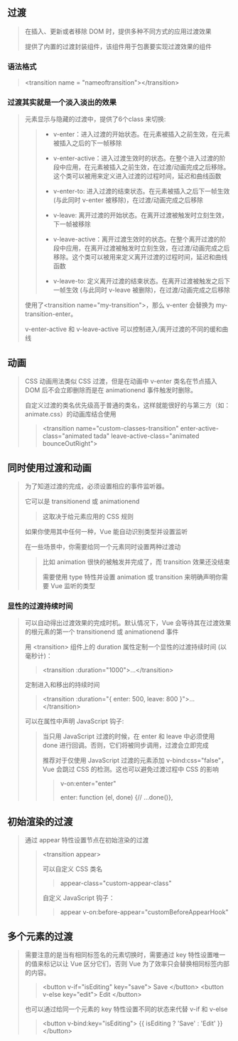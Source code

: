 ## 过渡

> 在插入、更新或者移除 DOM 时，提供多种不同方式的应用过渡效果
> 
> 提供了内置的过渡封装组件，该组件用于包裹要实现过渡效果的组件

### 语法格式

> &lt;transition name = "nameoftransition"&gt;&lt;/transition&gt;

### 过渡其实就是一个淡入淡出的效果

> 元素显示与隐藏的过渡中，提供了6个class 来切换:
> 
> > *   v-enter：进入过渡的开始状态。在元素被插入之前生效，在元素被插入之后的下一帧移除
> > 
> > *   v-enter-active：进入过渡生效时的状态。在整个进入过渡的阶段中应用，在元素被插入之前生效，在过渡/动画完成之后移除。这个类可以被用来定义进入过渡的过程时间，延迟和曲线函数
> > 
> > *   v-enter-to: 进入过渡的结束状态。在元素被插入之后下一帧生效 (与此同时 v-enter 被移除)，在过渡/动画完成之后移除
> > 
> > *   v-leave: 离开过渡的开始状态。在离开过渡被触发时立刻生效，下一帧被移除
> > 
> > *   v-leave-active：离开过渡生效时的状态。在整个离开过渡的阶段中应用，在离开过渡被触发时立刻生效，在过渡/动画完成之后移除。这个类可以被用来定义离开过渡的过程时间，延迟和曲线函数
> > 
> > *   v-leave-to: 定义离开过渡的结束状态。在离开过渡被触发之后下一帧生效 (与此同时 v-leave 被删除)，在过渡/动画完成之后移除
> 
> 使用了&lt;transition name="my-transition"&gt;，那么 v-enter 会替换为 my-transition-enter。
> 
> v-enter-active 和 v-leave-active 可以控制进入/离开过渡的不同的缓和曲线

## 动画

> CSS 动画用法类似 CSS 过渡，但是在动画中 v-enter 类名在节点插入 DOM 后不会立即删除而是在 animationend 事件触发时删除。
> 
> 自定义过渡的类名优先级高于普通的类名，这样就能很好的与第三方（如：animate.css）的动画库结合使用
> 
> > &lt;transition
> >     name="custom-classes-transition"
> >     enter-active-class="animated tada"
> >     leave-active-class="animated bounceOutRight"&gt;

## 同时使用过渡和动画

> 为了知道过渡的完成，必须设置相应的事件监听器。
> 
> 它可以是 transitionend 或 animationend
> 
> > 这取决于给元素应用的 CSS 规则
> 
> 如果你使用其中任何一种，Vue 能自动识别类型并设置监听
> 
> 在一些场景中，你需要给同一个元素同时设置两种过渡动
> 
> > 比如 animation 很快的被触发并完成了，而 transition 效果还没结束
> > 
> > 需要使用 type 特性并设置 animation 或 transition 来明确声明你需要 Vue 监听的类型

### 显性的过渡持续时间

> 可以自动得出过渡效果的完成时机。默认情况下，Vue 会等待其在过渡效果的根元素的第一个 transitionend 或 animationend 事件
> 
> 用 &lt;transition&gt; 组件上的 duration 属性定制一个显性的过渡持续时间 (以毫秒计)：
> 
> > &lt;transition :duration="1000"&gt;...&lt;/transition&gt;
> 
> 定制进入和移出的持续时间
> 
> > &lt;transition :duration="{ enter: 500, leave: 800 }"&gt;...&lt;/transition&gt;
> 
> 可以在属性中声明 JavaScript 钩子:
> 
> > 当只用 JavaScript 过渡的时候，在 enter 和 leave 中必须使用 done 进行回调。否则，它们将被同步调用，过渡会立即完成
> > 
> > 推荐对于仅使用 JavaScript 过渡的元素添加 v-bind:css="false"，Vue 会跳过 CSS 的检测。这也可以避免过渡过程中 CSS 的影响
> > 
> > > v-on:enter="enter"
> > > 
> > > enter: function (el, done) {// ...done()},

## 初始渲染的过渡

> 通过 appear 特性设置节点在初始渲染的过渡
> 
> > &lt;transition appear&gt;
> > 
> > 可以自定义 CSS 类名
> > 
> > > appear-class="custom-appear-class"
> > 
> > 自定义 JavaScript 钩子：
> > 
> > > appear v-on:before-appear="customBeforeAppearHook"

## 多个元素的过渡

> 需要注意的是当有相同标签名的元素切换时，需要通过 key 特性设置唯一的值来标记以让 Vue 区分它们，否则 Vue 为了效率只会替换相同标签内部的内容。
> 
> > &lt;button v-if="isEditing" key="save"&gt;
> >     Save
> >   &lt;/button&gt;
> >   &lt;button v-else key="edit"&gt;
> >     Edit
> >   &lt;/button&gt;
> 
> 也可以通过给同一个元素的 key 特性设置不同的状态来代替 v-if 和 v-else
> 
> > &lt;button v-bind:key="isEditing"&gt;
> >     {{ isEditing ? 'Save' : 'Edit' }}
> >   &lt;/button&gt;